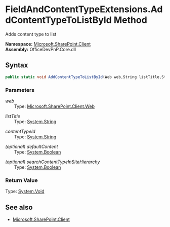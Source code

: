 # FieldAndContentTypeExtensions.AddContentTypeToListById Method  
Adds content type to list  

**Namespace:** [Microsoft.SharePoint.Client](Microsoft.SharePoint.Client.md)  
**Assembly:** OfficeDevPnP.Core.dll  
## Syntax
```C#
public static void AddContentTypeToListById(Web web,String listTitle,String contentTypeId,Boolean defaultContent,Boolean searchContentTypeInSiteHierarchy)
```
### Parameters
*web*  
&emsp;&emsp;Type: [Microsoft.SharePoint.Client.Web](Microsoft.SharePoint.Client.Web.md) 
&emsp;&emsp;  
  
*listTitle*  
&emsp;&emsp;Type: [System.String](System.String.md) 
&emsp;&emsp;  
  
*contentTypeId*  
&emsp;&emsp;Type: [System.String](System.String.md) 
&emsp;&emsp;  
  
*(optional) defaultContent*  
&emsp;&emsp;Type: [System.Boolean](System.Boolean.md) 
&emsp;&emsp;  
  
*(optional) searchContentTypeInSiteHierarchy*  
&emsp;&emsp;Type: [System.Boolean](System.Boolean.md) 
&emsp;&emsp;  
  
### Return Value
Type: [System.Void](System.Void.md 
)
## See also
- [Microsoft.SharePoint.Client](Microsoft.SharePoint.Client.md)
